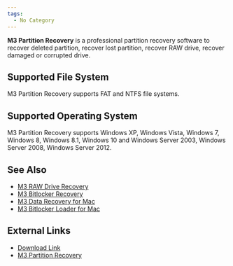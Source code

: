 ```yaml
---
tags:
  - No Category
---
```

**M3 Partition Recovery** is a professional partition recovery software
to recover deleted partition, recover lost partition, recover RAW drive,
recover damaged or corrupted drive.

## Supported File System

M3 Partition Recovery supports FAT and NTFS file systems.

## Supported Operating System

M3 Partition Recovery supports Windows XP, Windows Vista, Windows 7,
Windows 8, Windows 8.1, Windows 10 and Windows Server 2003, Windows
Server 2008, Windows Server 2012.

## See Also

- [M3 RAW Drive Recovery](m3_raw_drive_recovery.md)
- [M3 Bitlocker Recovery](m3_bitlocker_recovery.md)
- [M3 Data Recovery for Mac](m3_data_recovery_for_mac.md)
- [M3 Bitlocker Loader for Mac](m3_bitlocker_loader_for_mac.md)

## External Links

- [Download Link](http://partition-recovery.en.softonic.com/)
- [M3 Partition
  Recovery](http://www.m3datarecovery.com/partition-recovery/)